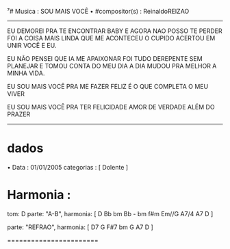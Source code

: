 ⁷#  Musica : SOU MAIS VOCÊ
• #compositor(s) : ReinaldoREIZAO

---

EU DEMOREI PRA TE ENCONTRAR BABY
E AGORA NAO POSSO TE PERDER
FOI A COISA MAIS LINDA QUE ME ACONTECEU
O CUPIDO ACERTOU EM UNIR VOCÊ E EU.

EU NÃO PENSEI QUE IA ME APAIXONAR
FOI TUDO DEREPENTE SEM PLANEJAR
E TOMOU CONTA DO MEU DIA A DIA
MUDOU PRA MELHOR A MINHA VIDA.

EU SOU MAIS VOCÊ
PRA ME FAZER FELIZ
É O QUE COMPLETA O MEU VIVER

EU SOU MAIS VOCÊ
PRA TER FELICIDADE
AMOR DE VERDADE ALÉM DO PRAZER

---

# dados
• Data :  01/01/2005
categorias : [ Dolente ]

# Harmonia :
tom: D
parte: "A-B", harmonia: [ D Bb bm Bb - bm f#m Em//G A7/4 A7 D ]

parte: "REFRAO", harmonia: [ D7 G F#7 bm G A7 D ]


=======================